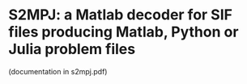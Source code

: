 # S2MPJ: a Matlab decoder for SIF files producing Matlab, Python or Julia problem files

(documentation in s2mpj.pdf)

